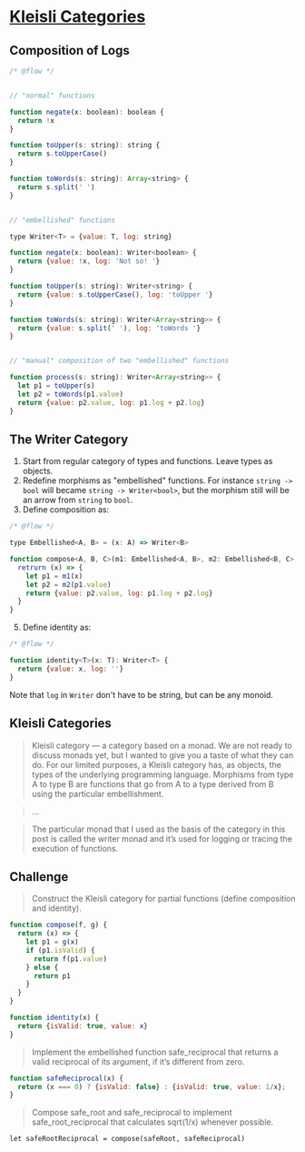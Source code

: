 # [Kleisli Categories](http://bartoszmilewski.com/2014/12/23/kleisli-categories/)

## Composition of Logs

```js
/* @flow */


// "normal" functions

function negate(x: boolean): boolean {
  return !x
}

function toUpper(s: string): string {
  return s.toUpperCase()
}

function toWords(s: string): Array<string> {
  return s.split(' ')
}


// "embellished" functions

type Writer<T> = {value: T, log: string}

function negate(x: boolean): Writer<boolean> {
  return {value: !x, log: 'Not so! '}
}

function toUpper(s: string): Writer<string> {
  return {value: s.toUpperCase(), log: 'toUpper '}
}

function toWords(s: string): Writer<Array<string>> {
  return {value: s.split(' '), log: 'toWords '}
}


// "manual" composition of two "embellished" functions

function process(s: string): Writer<Array<string>> {
  let p1 = toUpper(s)
  let p2 = toWords(p1.value)
  return {value: p2.value, log: p1.log + p2.log}
}
```


## The Writer Category

 1. Start from regular category of types and functions. Leave types as objects.
 2. Redefine morphisms as "embellished" functions. For instance `string -> bool`
    will became `string -> Writer<bool>`, but the morphism still will be
    an arrow from `string` to `bool`.
 4. Define composition as:

  ```js
  /* @flow */
  
  type Embellished<A, B> = (x: A) => Writer<B>
  
  function compose<A, B, C>(m1: Embellished<A, B>, m2: Embellished<B, C>): Embellished<A, C> {
    retrurn (x) => {
      let p1 = m1(x)
      let p2 = m2(p1.value)
      return {value: p2.value, log: p1.log + p2.log}
    }
  }
  ```

 5. Define identity as:

  ```js
  /* @flow */
  
  function identity<T>(x: T): Writer<T> {
    return {value: x, log: ''}
  }
  ```

Note that `log` in `Writer` don't have to be string, but can be any monoid.



## Kleisli Categories

> Kleisli category — a category based on a monad. We are not ready to discuss monads yet, but I wanted to give you a taste of what they can do. For our limited purposes, a Kleisli category has, as objects, the types of the underlying programming language. Morphisms from type A to type B are functions that go from A to a type derived from B using the particular embellishment.

> ...

> The particular monad that I used as the basis of the category in this post is called the writer monad and it’s used for logging or tracing the execution of functions.



## Challenge

> Construct the Kleisli category for partial functions (define composition and identity).

```js
function compose(f, g) {
  return (x) => {
    let p1 = g(x)
    if (p1.isValid) {
      return f(p1.value)
    } else {
      return p1
    }
  }
}

function identity(x) {
  return {isValid: true, value: x}
}
```

> Implement the embellished function safe_reciprocal that returns a valid reciprocal of its argument, if it’s different from zero.

```js
function safeReciprocal(x) {
  return (x === 0) ? {isValid: false} : {isValid: true, value: 1/x};
}
```

> Compose safe_root and safe_reciprocal to implement safe_root_reciprocal that calculates sqrt(1/x) whenever possible.

```
let safeRootReciprocal = compose(safeRoot, safeReciprocal)
```
